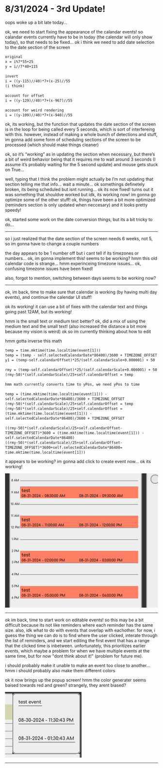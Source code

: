 # 8/31/2024 - 3rd Update!

oops woke up a bit late today...

ok, we need to start fixing the appearance of the calandar events! so calandar events currently have to be in today (the calendar will only show today), so that needs to be fixed... ok i think we need to add date selection to the date section of the screen


```
original
x = i%7*55+25
y = i//7*40+115

invert
i = ((y-115)//40)*7+(x-25)//55
(i think)

account for offset
i = ((y-129)//40)*7+(x-967)//55

account for weird rendering
i = ((y-109)//40)*7+(x-940)//55
```

ok, its working, but the function that updates the date section of the screen is in the loop for being called every 5 seconds, which is sort of interfereing with this. however, instead of making a whole bunch of detections and stuff, im gonna add some form of scheduling sections of the screen to be processed (which should make things cleaner)

ok, so it’s “working” as in updating the section when necessary, but there’s a bit of weird behavior being that it requires me to wait around 3 seconds (I assume it’s probably waiting for the 5 second update) and mouse gets stuck on True...

well, typing that I think the problem might actually be I’m not updating that section telling me that info... wait a minute... ok somethings definetely broken, its being scheduled but isnt running... ok its now fixed! turns out it was something that shouldve worked but idk, its working now! im gonna go optimize some of the other stuff! ok, things have been a bit more optimized (reminders section is only updated when neccesary) and it looks pretty speedy!

ok, started some work on the date conversion things, but its a bit tricky to do...

---

so i just realized that the date section of the screen needs 6 weeks, not 5, so im gonna have to change a couple numbers

the day appears to be 1 number off but i cant tell if its timezones or numbers... ok, im gonna implement this! seems to be working? hmm this old calendar code is strange... hmm experinceing timezone issues... ok, confusing timezone issues have been fixed!

also, forgot to mention, switching between days seems to be working now?

---

ok, im back, time to make sure that calendar is working (by having multi day events), and continue the calendar UI stuff!

ok its working! it can use a bit of fixes with the calendar text and things going past 12AM, but its working!

hmm is the small text or medium text better? ok, did a mix of using the medium text and the small text! (also increased the distance a bit more because my vision is weird) ok so im currently thinking about how to edit

hmm gotta inverse this math

```
temp = time.mktime(time.localtime(event[1]))
temp = (temp - self.selectedCalendarDate*86400)/3600 + TIMEZONE_OFFSET
y1 = (temp-self.calendarOffset)*25/(self.calendarScale+0.000001) + 50

rmy = (temp-self.calendarOffset)*25/(self.calendarScale+0.000001) + 50
(rmy-50)*(self.calendarScale)/25+self.calendarOffset = temp

hmm math currently converts time to yPos, we need yPos to time

temp = (time.mktime(time.localtime(event[1])) - self.selectedCalendarDate*86400)/3600 + TIMEZONE_OFFSET
(rmy-50)*(self.calendarScale)/25+self.calendarOffset = temp
(rmy-50)*(self.calendarScale)/25+self.calendarOffset = (time.mktime(time.localtime(event[1])) - self.selectedCalendarDate*86400)/3600 + TIMEZONE_OFFSET

((rmy-50)*(self.calendarScale)/25+self.calendarOffset-TIMEZONE_OFFSET)*3600 = (time.mktime(time.localtime(event[1])) - self.selectedCalendarDate*86400)
((rmy-50)*(self.calendarScale)/25+self.calendarOffset-TIMEZONE_OFFSET)*3600+self.selectedCalendarDate*86400= time.mktime(time.localtime(event[1]))

```

it appears to be working? im gonna add click to create event now... ok its working!

![yay](</updatelogs/images/082024/08312024 - 1.png>)

---

ok im back, time to start work on editable events! so this may be a bit difficult because its not like reminders where each reminder has the same size. also, idk what to do with events that overlap with eachother. for now, i guess the thing we can do is to find where the user clicked, interate through the list of reminders, and we start editing the first event that has a range that the clicked time is inbetween. unfortunately, this prioritizes earlier events, which maybe a problem for when we have multiple events at the same time, but for now "dont think about it!" (problem for future me).

i should probably make it unable to make an event too close to another... hmm i should probably also make them different colors

ok it now brings up the popup screen! hmm the color generater seems baised towards red and green? strangely, they arent biased?

![hmm](</updatelogs/images/082024/08312024 - 2.png>)

---